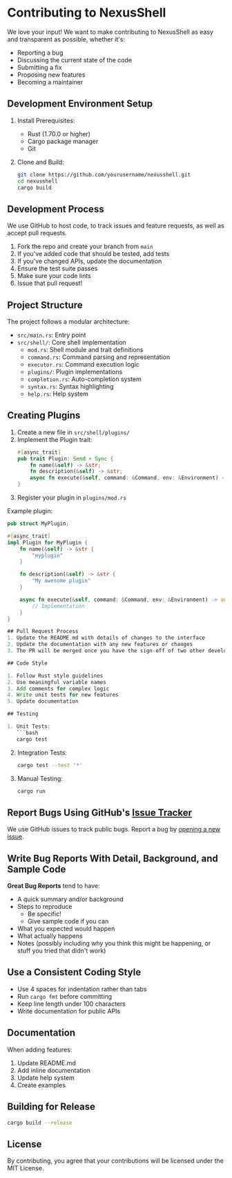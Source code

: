 # Contributing to NexusShell

We love your input! We want to make contributing to NexusShell as easy and transparent as possible, whether it's:

- Reporting a bug
- Discussing the current state of the code
- Submitting a fix
- Proposing new features
- Becoming a maintainer

## Development Environment Setup

1. Install Prerequisites:
   - Rust (1.70.0 or higher)
   - Cargo package manager
   - Git

2. Clone and Build:
   ```bash
   git clone https://github.com/yourusername/nexusshell.git
   cd nexusshell
   cargo build
   ```

## Development Process
We use GitHub to host code, to track issues and feature requests, as well as accept pull requests.

1. Fork the repo and create your branch from `main`
2. If you've added code that should be tested, add tests
3. If you've changed APIs, update the documentation
4. Ensure the test suite passes
5. Make sure your code lints
6. Issue that pull request!

## Project Structure

The project follows a modular architecture:

- `src/main.rs`: Entry point
- `src/shell/`: Core shell implementation
  - `mod.rs`: Shell module and trait definitions
  - `command.rs`: Command parsing and representation
  - `executor.rs`: Command execution logic
  - `plugins/`: Plugin implementations
  - `completion.rs`: Auto-completion system
  - `syntax.rs`: Syntax highlighting
  - `help.rs`: Help system

## Creating Plugins

1. Create a new file in `src/shell/plugins/`
2. Implement the Plugin trait:
   ```rust
   #[async_trait]
   pub trait Plugin: Send + Sync {
       fn name(&self) -> &str;
       fn description(&self) -> &str;
       async fn execute(&self, command: &Command, env: &Environment) -> anyhow::Result<String>;
   }
   ```
3. Register your plugin in `plugins/mod.rs`

Example plugin:
```rust
pub struct MyPlugin;

#[async_trait]
impl Plugin for MyPlugin {
    fn name(&self) -> &str {
        "myplugin"
    }

    fn description(&self) -> &str {
        "My awesome plugin"
    }

    async fn execute(&self, command: &Command, env: &Environment) -> anyhow::Result<String> {
        // Implementation
    }
}

## Pull Request Process
1. Update the README.md with details of changes to the interface
2. Update the documentation with any new features or changes
3. The PR will be merged once you have the sign-off of two other developers

## Code Style

1. Follow Rust style guidelines
2. Use meaningful variable names
3. Add comments for complex logic
4. Write unit tests for new features
5. Update documentation

## Testing

1. Unit Tests:
   ```bash
   cargo test
   ```

2. Integration Tests:
   ```bash
   cargo test --test '*'
   ```

3. Manual Testing:
   ```bash
   cargo run
   ```

## Report Bugs Using GitHub's [Issue Tracker](https://github.com/LoSkroefie/NexusShell/issues)
We use GitHub issues to track public bugs. Report a bug by [opening a new issue](https://github.com/LoSkroefie/NexusShell/issues/new).

## Write Bug Reports With Detail, Background, and Sample Code

**Great Bug Reports** tend to have:

- A quick summary and/or background
- Steps to reproduce
  - Be specific!
  - Give sample code if you can
- What you expected would happen
- What actually happens
- Notes (possibly including why you think this might be happening, or stuff you tried that didn't work)

## Use a Consistent Coding Style

* Use 4 spaces for indentation rather than tabs
* Run `cargo fmt` before committing
* Keep line length under 100 characters
* Write documentation for public APIs

## Documentation

When adding features:
1. Update README.md
2. Add inline documentation
3. Update help system
4. Create examples

## Building for Release

```bash
cargo build --release
```

## License
By contributing, you agree that your contributions will be licensed under the MIT License.
